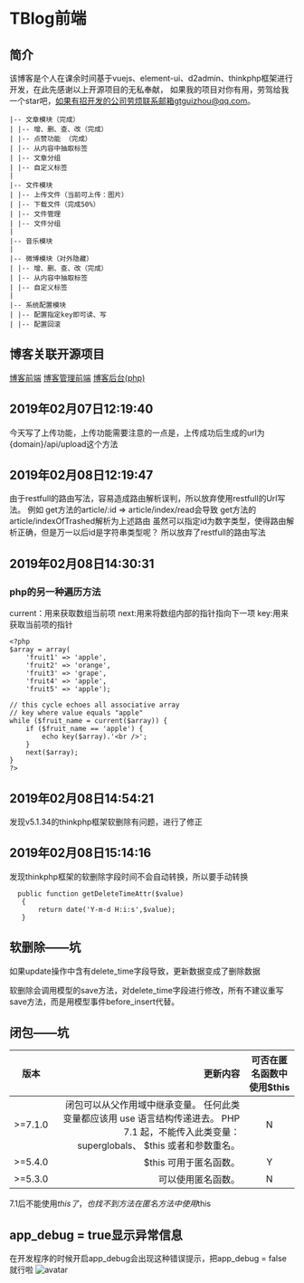 # TBlog前端

## 简介
该博客是个人在课余时间基于vuejs、element-ui、d2admin、thinkphp框架进行开发，在此先感谢以上开源项目的无私奉献，
如果我的项目对你有用，劳驾给我一个star吧，如果有招开发的公司劳烦联系邮箱gtguizhou@qq.com。
~~~
|-- 文章模块（完成）
| |-- 增、删、查、改（完成）
| |-- 点赞功能 （完成）
| |-- 从内容中抽取标签
| |-- 文章分组
| |-- 自定义标签
|
|-- 文件模块
| |-- 上传文件（当前可上传：图片）
| |-- 下载文件（完成50%）
| |-- 文件管理
| |-- 文件分组
|
|-- 音乐模块
| 
|-- 微博模块（对外隐藏）
| |-- 增、删、查、改（完成）
| |-- 从内容中抽取标签
| |-- 自定义标签
|
|-- 系统配置模块
| |-- 配置指定key即可读、写
| |-- 配置回滚
~~~

## 博客关联开源项目
[博客前端](https://github.com/GtGuiZhou/TBlogVue)
[博客管理前端](https://github.com/GtGuiZhou/TBlogAdminVue)
[博客后台(php)](https://github.com/GtGuiZhou/TBlog)

## 2019年02月07日12:19:40
今天写了上传功能，上传功能需要注意的一点是，上传成功后生成的url为
{domain}/api/upload这个方法

## 2019年02月08日12:19:47
由于restfull的路由写法，容易造成路由解析误判，所以放弃使用restfull的Url写法。
例如
get方法的article/:id => article/index/read会导致
get方法的article/indexOfTrashed解析为上述路由
虽然可以指定id为数字类型，使得路由解析正确，但是万一以后id是字符串类型呢？
所以放弃了restfull的路由写法

## 2019年02月08日14:30:31
### php的另一种遍历方法
current：用来获取数组当前项
next:用来将数组内部的指针指向下一项
key:用来获取当前项的指针
~~~
<?php
$array = array(
    'fruit1' => 'apple',
    'fruit2' => 'orange',
    'fruit3' => 'grape',
    'fruit4' => 'apple',
    'fruit5' => 'apple');

// this cycle echoes all associative array
// key where value equals "apple"
while ($fruit_name = current($array)) {
    if ($fruit_name == 'apple') {
        echo key($array).'<br />';
    }
    next($array);
}
?>
~~~
## 2019年02月08日14:54:21
发现v5.1.34的thinkphp框架软删除有问题，进行了修正

## 2019年02月08日15:14:16
发现thinkphp框架的软删除字段时间不会自动转换，所以要手动转换
~~~
  public function getDeleteTimeAttr($value)
   {
       return date('Y-m-d H:i:s',$value);
   }
~~~

## 软删除——坑
如果update操作中含有delete_time字段导致，更新数据变成了删除数据

软删除会调用模型的save方法，对delete_time字段进行修改，所有不建议重写save方法，而是用模型事件before_insert代替。

## 闭包——坑
| 版本        | 更新内容    |  可否在匿名函数中使用$this  |
| --------   | -----:   | :----: |
| >=7.1.0        | 闭包可以从父作用域中继承变量。 任何此类变量都应该用 use 语言结构传递进去。 PHP 7.1 起，不能传入此类变量： superglobals、 $this 或者和参数重名。      |   N    |
| >=5.4.0        | $this 可用于匿名函数。      |   Y    |
| >=5.3.0        | 可以使用匿名函数。      |   N    |

7.1后不能使用$this了，也找不到方法在匿名方法中使用$this

## app_debug = true显示异常信息
在开发程序的时候开启app_debug会出现这种错误提示，把app_debug = false就行啦
![avatar](./public/static/image/QQ图片20190213183323.png)
